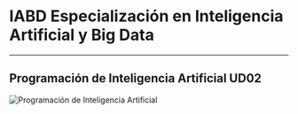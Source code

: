 # IABD Especialización en Inteligencia Artificial y Big Data
---
## Programación de Inteligencia Artificial UD02

![Programación de Inteligencia Artificial](./PIA%20UD02%20Portada.PNG "Aplicaciones de IA en la nube y servicios API") 